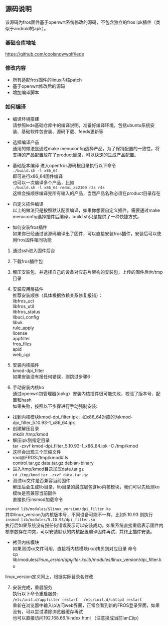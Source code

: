 ## 源码说明
该源码为fros固件基于openwrt系统修改的源码，不包含独立的fros ipk插件（类似于android的apk）。
### 基础仓库地址
https://github.com/coolsnowwolf/lede

### 修改内容
- 所有适配fros固件的linux内核patch
- 基于openwrt修改后的源码
- 增加编译脚本

### 如何编译  
- 编译环境搭建  
请参照lede基础仓库中的编译说明，准备好编译环境，包括ubuntu系统安装、基础软件包安装、源码下载、feeds更新等
- 选择编译产品  
通用的做法是通过make menuconfig选择产品，为了保持配置的一致性，将支持的产品配置放在了product目录，可以快速的生成产品配置。  

- 基础版本编译
进入openfros源码根目录执行以下命令  
`./build.sh -l x86_64`  
即可进行x86_64固件编译  
也可以一次编译多个产品，比如  
`./build.sh -l x86_64 redmi_ac2100 r2s r4s`  
这样会按顺序编译完所有输入的产品，当然产品名称必须在product目录存在  

- 自定义插件编译  
以上的做法只是按照默认配置编译，如果你想要自定义插件，需要通过make menuconfig选择插件后编译，build.sh只是提供了一种快捷方式。   

- 如何安装fros插件   
如果你已经通过该源码编译出了固件，可以直接安装fros插件，安装后可以使用fros固件相同功能   
1. 通过ssh进入固件后台  
2. 下载fros插件包  
3. 解压安装包，并选择自己的设备对应芯片架构的安装包，上传的固件后台/tmp目录  
4. 安装应用层插件  
推荐安装顺序（具体根据依赖关系修复报错）：  
libfros_uci  
libfros_util  
libfros_status  
libuci_config  
libuk  
rule_apply  
license  
appfilter  
fros_files  
apid  
web_cgi  


5. 安装内核插件  
kmod-dpi_filter   
如果安装没有报任何错误，则跳过步骤6
6. 手动安装内核ko  
通过openwrt包管理器(opkg）安装内核插件很可能失败，校验了版本号、配置和hash   
如果失败，按照以下步骤进行手动强制安装:  
- 找到内核模块kmod-dpi_filter ipk，如x86_64对应的为kmod-dpi_filter_5.10.93-1_x86_64.ipk
- 创建解压目录  
mkdir /tmp/kmod  
- 解压ipk到指定目录  
tar -zxvf kmod-dpi_filter_5.10.93-1_x86_64.ipk -C /tmp/kmod   
- 这样会出现三个压缩文件  
root@FROS:/tmp/kmod# ls   
control.tar.gz  data.tar.gz     debian-binary   
- 进入/tmp/kmod目录加压data.tar.gz  
`cd /tmp/kmod`
`tar -zxvf data.tar.gz`
- 测试ko文件是否兼容当前固件  
解压后会生成lib目录，lib目录的最底层包含ko内核模块，我们可以先检测ko模块是否兼容当前固件  
直接执行insmod加载命令  

`insmod lib/modules/$linux_version/dpi_filter.ko`  
其中linux_version为内核版本号，不同设备可能不一样，比如5.10.93
则执行  
`insmod lib/modules/5.10.93/dpi_filter.ko`  
执行后如果系统没有报任何错误表示可以安装成功，如果系统直接重启表示固件内核参数存在冲突，可以安装默认的内核配置编译固件再试，并终止插件安装。  

- 拷贝内核模块  
如果测试ko文件可用，直接将内核模块(ko)拷贝到对应目录
命令    
cp lib/modules/$linux_version/dpi_filter.ko lib/modules/$linux_version/dpi_filter.ko   

linux_version定义同上，根据实际目录名修改  

7. 安装完成，重启服务  
执行以下命令重启服务:  
`
/etc/init.d/appfilter restart  
`
`
/etc/init.d/uhttpd restart  
`  
重新在浏览器中输入ip访问web界面，正常会看到新的FROS登录界面，如果没有，可以尝试清除浏览器缓存再试  
也可以直接访问192.168.66.1/index.html （注意换成当前lan口ip）  

